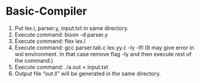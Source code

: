 # Basic-Compiler

1. Put lex.l, parser.y, input.txt in same directory. 
2. Execute command: bison -d parser.y
3. Execute command: flex lex.l
4. Execute command: gcc parser.tab.c lex.yy.c -ly -lfl (It may give error in wsl environment. In that case remove flag -ly and then execute rest of the command.)
5. Execute command: ./a.out < input.txt
6. Output file “out.ll” will be generated in the same directory.
